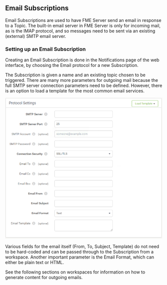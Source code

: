 ## Email Subscriptions ##

Email Subscriptions are used to have FME Server send an email in response to a Topic. The built-in email server in FME Server is only for incoming mail, as is the IMAP protocol, and so messages need to be sent via an existing (external) SMTP email server.

### Setting up an Email Subscription ###

Creating an Email Subscription is done in the Notifications page of the web interface, by choosing the Email protocol for a new Subscription.

The Subscription is given a name and an existing topic chosen to be triggered. There are many more parameters for outgoing mail because the full SMTP server connection parameters need to be defined. However, there is an option to load a template for the most common email services.

![](./Images/Img4.025.EmailSubscriptionParameters.png)

Various fields for the email itself (From, To, Subject, Template) do not need to be hard-coded and can be passed through to the Subscription from a workspace. Another important parameter is the Email Format, which can either be plain text or HTML.

See the following sections on workspaces for information on how to generate content for outgoing emails.
